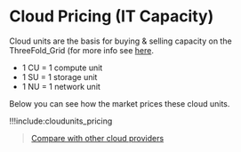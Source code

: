 # Cloud Pricing (IT Capacity)

Cloud units are the basis for buying & selling capacity on the ThreeFold_Grid (for more info see [here](cloudunits).

- 1 CU = 1 compute unit
- 1 SU = 1 storage unit
- 1 NU = 1 network unit

Below you can see how the market prices these cloud units.

!!!include:cloudunits_pricing

> [Compare with other cloud providers](cloud_pricing_compare)
